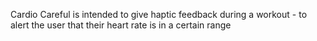 
Cardio Careful is intended to give haptic feedback during a workout - to alert the user that their heart rate is in a certain range
